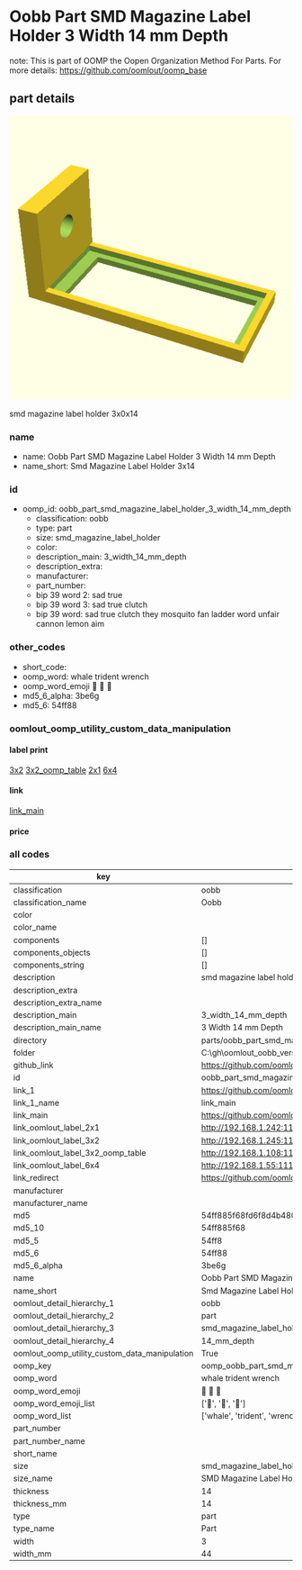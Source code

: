 # Oobb Part SMD Magazine Label Holder 3 Width 14 mm Depth  

note: This is part of OOMP the Oopen Organization Method For Parts. For more details: https://github.com/oomlout/oomp_base

##  part details
  

[![](3dpr.png)](3dpr.png)

smd magazine label holder 3x0x14



### name
* name: Oobb Part SMD Magazine Label Holder 3 Width 14 mm Depth
* name_short: Smd Magazine Label Holder 3x14 
### id
* oomp_id: oobb_part_smd_magazine_label_holder_3_width_14_mm_depth
  * classification: oobb
  * type: part
  * size: smd_magazine_label_holder
  * color: 
  * description_main: 3_width_14_mm_depth
  * description_extra: 
  * manufacturer: 
  * part_number: 
  * bip 39 word 2: sad true
  * bip 39 word 3: sad true clutch
  * bip 39 word: sad true clutch they mosquito fan ladder word unfair cannon lemon aim

### other_codes
* short_code: 
* oomp_word: whale trident wrench
* oomp_word_emoji :whale: :trident: :wrench:
* md5_6_alpha: 3be6g
* md5_6: 54ff88






### oomlout_oomp_utility_custom_data_manipulation
#### label print
[3x2](http://192.168.1.245:1112/?label=oomp%203be6g)
[3x2_oomp_table](http://192.168.1.108:1112/?label=oomp%203be6g)
[2x1](http://192.168.1.242:1112/?label=oomp%203be6g)
[6x4](http://192.168.1.55:1112/?label=oomp%203be6g)    

#### link

[link_main](https://github.com/oomlout/oomlout_oobb_version_4_generated_parts/tree/main/navigation_oomp/oobb/part/smd_magazine_label_holder/3_width_14_mm_depth/part)                              

#### price







### all codes 
| key | value |  
| --- | --- |  
| classification | oobb |  
| classification_name | Oobb |  
| color |  |  
| color_name |  |  
| components | [] |  
| components_objects | [] |  
| components_string | [] |  
| description | smd magazine label holder 3x0x14 |  
| description_extra |  |  
| description_extra_name |  |  
| description_main | 3_width_14_mm_depth |  
| description_main_name | 3 Width 14 mm Depth |  
| directory | parts/oobb_part_smd_magazine_label_holder_3_width_14_mm_depth |  
| folder | C:\gh\oomlout_oobb_version_4_generated_parts\parts\oobb_part_smd_magazine_label_holder_3_width_14_mm_depth |  
| github_link | https://github.com/oomlout/oomlout_oomp_part_src/tree/main/parts/oobb_part_smd_magazine_label_holder_3_width_14_mm_depth |  
| id | oobb_part_smd_magazine_label_holder_3_width_14_mm_depth |  
| link_1 | https://github.com/oomlout/oomlout_oobb_version_4_generated_parts/tree/main/navigation_oomp/oobb/part/smd_magazine_label_holder/3_width_14_mm_depth/part |  
| link_1_name | link_main |  
| link_main | https://github.com/oomlout/oomlout_oobb_version_4_generated_parts/tree/main/navigation_oomp/oobb/part/smd_magazine_label_holder/3_width_14_mm_depth/part |  
| link_oomlout_label_2x1 | http://192.168.1.242:1112/?label=oomp%203be6g |  
| link_oomlout_label_3x2 | http://192.168.1.245:1112/?label=oomp%203be6g |  
| link_oomlout_label_3x2_oomp_table | http://192.168.1.108:1112/?label=oomp%203be6g |  
| link_oomlout_label_6x4 | http://192.168.1.55:1112/?label=oomp%203be6g |  
| link_redirect | https://github.com/oomlout/oomlout_oobb_version_4_generated_parts/tree/main/parts/oobb_smd_magazine_label_holder_03_14_nm_12_mm_tape_width_12_mm_x_26_mm_label |  
| manufacturer |  |  
| manufacturer_name |  |  
| md5 | 54ff885f68fd6f8d4b480e08593a55ed |  
| md5_10 | 54ff885f68 |  
| md5_5 | 54ff8 |  
| md5_6 | 54ff88 |  
| md5_6_alpha | 3be6g |  
| name | Oobb Part SMD Magazine Label Holder 3 Width 14 mm Depth |  
| name_short | Smd Magazine Label Holder 3x14  |  
| oomlout_detail_hierarchy_1 | oobb |  
| oomlout_detail_hierarchy_2 | part |  
| oomlout_detail_hierarchy_3 | smd_magazine_label_holder |  
| oomlout_detail_hierarchy_4 | 14_mm_depth |  
| oomlout_oomp_utility_custom_data_manipulation | True |  
| oomp_key | oomp_oobb_part_smd_magazine_label_holder_3_width_14_mm_depth |  
| oomp_word | whale trident wrench |  
| oomp_word_emoji | :whale: :trident: :wrench: |  
| oomp_word_emoji_list | [':whale:', ':trident:', ':wrench:'] |  
| oomp_word_list | ['whale', 'trident', 'wrench'] |  
| part_number |  |  
| part_number_name |  |  
| short_name |  |  
| size | smd_magazine_label_holder |  
| size_name | SMD Magazine Label Holder |  
| thickness | 14 |  
| thickness_mm | 14 |  
| type | part |  
| type_name | Part |  
| width | 3 |  
| width_mm | 44 |  
